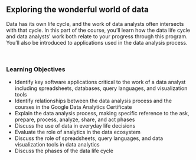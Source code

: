## Exploring the wonderful world of data

Data has its own life cycle, and the work of data analysts often intersects with that cycle. In this part of the course, you’ll learn how the data life cycle and data analysts' work both relate to your progress through this program. You’ll also be introduced to applications used in the data analysis process.

&nbsp;

### Learning Objectives

* Identify key software applications critical to the work of a data analyst including spreadsheets, databases, query languages, and visualization tools
* Identify relationships between the data analysis process and the courses in the Google Data Analytics Certificate
* Explain the data analysis process, making specific reference to the ask, prepare, process, analyze, share, and act phases
* Discuss the use of data in everyday life decisions
* Evaluate the role of analytics in the data ecosystem
* Discuss the role of spreadsheets, query languages, and data visualization tools in data analytics
* Discuss the phases of the data life cycle